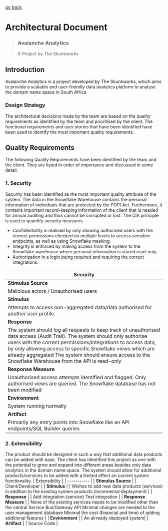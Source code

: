 [go back](readme.md)

# Architectural Document 
> ### Avalanche Analytics

> A Project by The Skunkworks

## Introduction
Avalanche Analytics is a project developed by The Skunkworks, which aims to provide a scalable and user-friendly data analytics platform to analyse the domain name space in South Africa

### Design Strategy
The architectural decisions made by the team are based on the quality requirements as identified by the team and prioritised by the client. 
The functional requirements and user stories that have been identified have been used to identify the most important quality requirements.

## Quality Requirements
The following Quality Requirements have been identified by the team and the client. 
They are listed in order of importance and discussed in some detail.

### 1. Security
Security has been identified as the most important quality attribute of the system. 
The data in the Snowflake Warehouse contains the personal information of individuals that are protected by the POPI Act. 
Furthermore, it contains important record-keeping information of the client that is needed for annual auditing and thus cannot be corrupted or lost. 
The CIA principle is used to quantify security measures. 
* Confidentiality is realised by only allowing authorised users with the correct permissions checked on multiple levels to access sensitive endpoints, as well as using Snowflake masking. 
* Integrity is enforced by making access from the system to the Snowflake warehouse where personal information is stored read-only. 
* Authorization in a login being required and requiring the correct integrations.

| **Security** |
| -----------  |
| **Stimulus Source** |
|  Malicious actors / Unauthorised users |
| **Stimulus** |
| Attempts to access non-aggregated data/data authorised for another user profile. | 
| **Response** |
| The system should log all requests to keep track of unauthorised data access (Audit Trail). The system should only authorise users with the correct permissions/integrations to access data, by only allowing access to specific Snowflake views which are already aggregated The system should ensure access to the Snowflake Warehouse from the API is read-only
| **Response Measure** |
| Unauthorised access attempts identified and flagged. Only authorised views are queried. The Snowflake database has not been modified
| **Environment** |
| System running normally|
| **Artifact** |
| Primarily any entry points into Snowflake like an API endpoints/SQL Builder queries |

### 2. Extensibility
The product should be designed in such a way that additional data products can be added with ease. The client has identified this project as one with the potential to grow and expand into different areas besides only data analytics in the domain name space. The system should allow for additional products/services to be added with a limited effect on current system functionality.
| Extensibility  |
| -----------  |
| **Stimulus Source** |
|  Client/Developer |
| **Stimulus** |
| Wishes to add new data products (services) in addition to the existing system products (incremental deployment) | 
| **Response** |
| Add integration (service)
Test integration |
| **Response Measure** |
| None of the existing services needs to be modified other than the central Service Bus/Gateway API
Minimal changes are needed to the user management database 
Minimal the cost (financial and time) of adding additional features
|
| **Environment** |
| An alrready deployed system|
| **Artifact** |
| Source Code |


